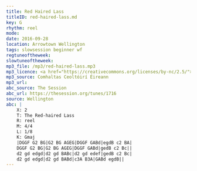 ```yaml
---
title: Red Haired Lass
titleID: red-haired-lass.md
key: G
rhythm: reel
mode:
date: 2016-09-28
location: Arrowtown Wellington
tags: slowsession beginner wf
regtuneoftheweek:
slowtuneoftheweek:
mp3_file: /mp3/red-haired-lass.mp3
mp3_licence: <a href="https://creativecommons.org/licenses/by-nc/2.5/">CC-BY-NC-2.5</a>
mp3_source: Comhaltas Ceoltóirí Éireann
mp3_url:
abc_source: The Session
abc_url: https://thesession.org/tunes/1716
source: Wellington
abc: |
    X: 2
    T: The Red-haired Lass
    R: reel
    M: 4/4
    L: 1/8
    K: Gmaj
    |DGGF G2 BG|G2 BG AGEG|DGGF GABd|egdB c2 BA|
    DGGF G2 BG|G2 BG AGEG|DGGF GABd|gedB c2 Bc||
    d2 gd edgd|d2 gd BABc|d2 gd edef|gedB c2 Bc|
    d2 gd edgd|d2 gd BABd|c3A B3A|GABd egdB||
---
```

